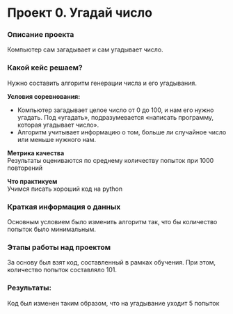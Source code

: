 # Проект 0. Угадай число

### Описание проекта    
Компьютер сам загадывает и сам угадывает число.

### Какой кейс решаем?    
Нужно составить алгоритм генерации числа и его угадывания.

**Условия соревнования:**  
- Компьютер загадывает целое число от 0 до 100, и нам его нужно угадать. Под «угадать», подразумевается «написать программу, которая угадывает число».
- Алгоритм учитывает информацию о том, больше ли случайное число или меньше нужного нам.

**Метрика качества**     
Результаты оцениваются по среднему количеству попыток при 1000 повторений

**Что практикуем**     
Учимся писать хороший код на python

### Краткая информация о данных
Основным условием было изменить алгоритм так, что бы количество попыток было минимальным.

### Этапы работы над проектом  
За основу был взят код, составленный в рамках обучения. При этом, количество попыток составляло 101. 

### Результаты:  
Код был изменен таким образом, что на угадывание уходит 5 попыток




